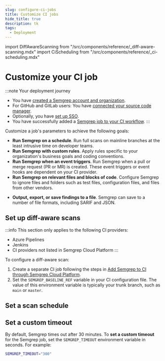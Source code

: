 ```yaml
---
slug: configure-ci-jobs 
title: Customize CI jobs 
hide_title: true
description: tk
tags:
  - Deployment
---
```


import DiffAwareScanning from "/src/components/reference/_diff-aware-scanning.mdx"
import CiScheduling from "/src/components/reference/_ci-scheduling.mdx"

# Customize your CI job

:::note Your deployment journey
- You have [<i class="fa-regular fa-file-lines"></i> created a Semgrep account and organization](/deployment/create-account-and-orgs). 
- For GitHub and GitLab users: You have [<i class="fa-regular fa-file-lines"></i> connected your source code manager](/deployment/connect-scm).
- Optionally, you have [<i class="fa-regular fa-file-lines"></i> set up SSO](/deployment/sso).
- You have successfully added a [<i class="fa-regular fa-file-lines"></i> Semgrep job to your CI workflow](/deployment/add-semgrep-to-ci).
:::

Customize a job's parameters to achieve the following goals: 

* **Run Semgrep on a schedule**. Run full scans on mainline branches at the least intrusive time on developer teams.
* **Run Semgrep with custom rules**. Apply rules specific to your organization's business goals and coding conventions.
* **Run Semgrep when an event triggers**. Run Semgrep when a pull or merge request (PR or MR) is created. These event triggers or event hooks are dependent on your CI provider. 
* **Run Semgrep on relevant files and blocks of code**. Configure Semgrep to ignore files and folders such as test files, configuration files, and files from other vendors.
<!-- * **Configure a Semgrep CI job to pass even when any finding is detected**. By default, stand-alone configurations fail when any finding is detected. You can also configure Semgrep to pass CI jobs when findings are reported. -->
* **Output, export, or save findings to a file**. Semgrep can save to a number of file formats, including SARIF and JSON.

## Set up diff-aware scans

:::info
This section only applies to the following CI providers:
- Azure Pipelines
- Jenkins
- CI providers not listed in Semgrep Cloud Platform
:::

<DiffAwareScanning />

To configure a diff-aware scan:

1. Create a separate CI job following the steps in [Add Semgrep to CI through Semgrep Cloud Platform](#add-semgrep-to-ci-through-semgrep-cloud-platform).
1. Set the `SEMGREP_BASELINE_REF` variable in your CI configuration file. The value of this environment variable is typically your trunk branch, such as `main` or `master`.

## Set a scan schedule

<CiScheduling />

## Set a custom timeout

By default, Semgrep times out after 30 minutes. To **set a custom timeout** for the Semgrep job, set the `SEMGREP_TIMEOUT` environment variable in seconds. For example:

```sh
SEMGREP_TIMEOUT="300"
```

